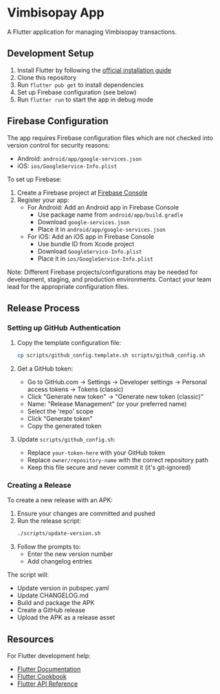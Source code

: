 # Vimbisopay App

A Flutter application for managing Vimbisopay transactions.

## Development Setup

1. Install Flutter by following the [official installation guide](https://docs.flutter.dev/get-started/install)
2. Clone this repository
3. Run `flutter pub get` to install dependencies
4. Set up Firebase configuration (see below)
5. Run `flutter run` to start the app in debug mode

## Firebase Configuration

The app requires Firebase configuration files which are not checked into version control for security reasons:
- Android: `android/app/google-services.json`
- iOS: `ios/GoogleService-Info.plist`

To set up Firebase:

1. Create a Firebase project at [Firebase Console](https://console.firebase.google.com/)
2. Register your app:
   - For Android: Add an Android app in Firebase Console
     - Use package name from `android/app/build.gradle`
     - Download `google-services.json`
     - Place it in `android/app/google-services.json`
   - For iOS: Add an iOS app in Firebase Console
     - Use bundle ID from Xcode project
     - Download `GoogleService-Info.plist`
     - Place it in `ios/GoogleService-Info.plist`

Note: Different Firebase projects/configurations may be needed for development, staging, and production environments. Contact your team lead for the appropriate configuration files.

## Release Process

### Setting up GitHub Authentication

1. Copy the template configuration file:
   ```bash
   cp scripts/github_config.template.sh scripts/github_config.sh
   ```

2. Get a GitHub token:
   - Go to GitHub.com → Settings → Developer settings → Personal access tokens → Tokens (classic)
   - Click "Generate new token" → "Generate new token (classic)"
   - Name: "Release Management" (or your preferred name)
   - Select the 'repo' scope
   - Click "Generate token"
   - Copy the generated token

3. Update `scripts/github_config.sh`:
   - Replace `your-token-here` with your GitHub token
   - Replace `owner/repository-name` with the correct repository path
   - Keep this file secure and never commit it (it's git-ignored)

### Creating a Release

To create a new release with an APK:

1. Ensure your changes are committed and pushed
2. Run the release script:
   ```bash
   ./scripts/update-version.sh
   ```
3. Follow the prompts to:
   - Enter the new version number
   - Add changelog entries

The script will:
- Update version in pubspec.yaml
- Update CHANGELOG.md
- Build and package the APK
- Create a GitHub release
- Upload the APK as a release asset

## Resources

For Flutter development help:
- [Flutter Documentation](https://docs.flutter.dev/)
- [Flutter Cookbook](https://docs.flutter.dev/cookbook)
- [Flutter API Reference](https://api.flutter.dev/)
